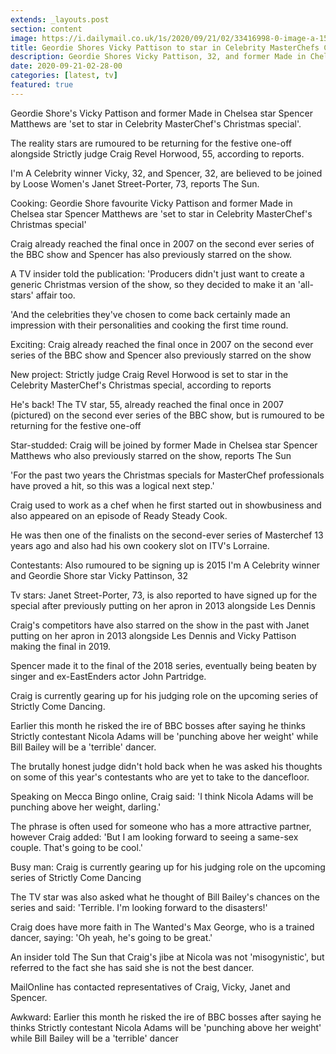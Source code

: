 ```yaml
---
extends: _layouts.post
section: content
image: https://i.dailymail.co.uk/1s/2020/09/21/02/33416998-0-image-a-156_1600650073745.jpg 
title: Geordie Shores Vicky Pattison to star in Celebrity MasterChefs Christmas special 
description: Geordie Shores Vicky Pattison, 32, and former Made in Chelsea star Spencer Matthews, 32, are set to star in Celebrity MasterChefs Christmas special. 
date: 2020-09-21-02-28-00 
categories: [latest, tv] 
featured: true 
--- 
```

Geordie Shore's Vicky Pattison and former Made in Chelsea star Spencer Matthews are 'set to star in Celebrity MasterChef's Christmas special'. 

The reality stars are rumoured to be returning for the festive one-off alongside Strictly judge Craig Revel Horwood, 55, according to reports.

I'm A Celebrity winner Vicky, 32, and Spencer, 32, are believed to be joined by Loose Women's Janet Street-Porter, 73, reports The Sun.  

Cooking: Geordie Shore favourite Vicky Pattison and former Made in Chelsea star Spencer Matthews are 'set to star in Celebrity MasterChef's Christmas special'

Craig already reached the final once in 2007 on the second ever series of the BBC show and Spencer has also previously starred on the show.  

A TV insider told the publication: 'Producers didn't just want to create a generic Christmas version of the show, so they decided to make it an 'all-stars' affair too. 

'And the celebrities they've chosen to come back certainly made an impression with their personalities and cooking the first time round.

Exciting: Craig already reached the final once in 2007 on the second ever series of the BBC show and Spencer also previously starred on the show

New project: Strictly judge Craig Revel Horwood is set to star in the Celebrity MasterChef's Christmas special, according to reports

He's back! The TV star, 55, already reached the final once in 2007 (pictured) on the second ever series of the BBC show, but is rumoured to be returning for the festive one-off

Star-studded: Craig will be joined by former Made in Chelsea star Spencer Matthews who also previously starred on the show, reports The Sun 

'For the past two years the Christmas specials for MasterChef professionals have proved a hit, so this was a logical next step.' 

Craig used to work as a chef when he first started out in showbusiness and also appeared on an episode of Ready Steady Cook. 

He was then one of the finalists on the second-ever series of Masterchef 13 years ago and also had his own cookery slot on ITV's Lorraine.

Contestants: Also rumoured to be signing up is 2015 I'm A Celebrity winner and Geordie Shore star Vicky Pattinson, 32

Tv stars: Janet Street-Porter, 73, is also reported to have signed up for the special after previously putting on her apron in 2013 alongside Les Dennis

Craig's competitors have also starred on the show in the past with Janet putting on her apron in 2013 alongside Les Dennis and Vicky Pattison making the final in 2019.  

Spencer made it to the final of the 2018 series, eventually being beaten by singer and ex-EastEnders actor John Partridge.

Craig is currently gearing up for his judging role on the upcoming series of Strictly Come Dancing. 

Earlier this month he risked the ire of BBC bosses after saying he thinks Strictly contestant Nicola Adams will be 'punching above her weight' while Bill Bailey will be a 'terrible' dancer.

The brutally honest judge didn't hold back when he was asked his thoughts on some of this year's contestants who are yet to take to the dancefloor.

Speaking on Mecca Bingo online, Craig said: 'I think Nicola Adams will be punching above her weight, darling.' 

The phrase is often used for someone who has a more attractive partner, however Craig added: 'But I am looking forward to seeing a same-sex couple. That's going to be cool.'

Busy man: Craig is currently gearing up for his judging role on the upcoming series of Strictly Come Dancing

The TV star was also asked what he thought of Bill Bailey's chances on the series and said: 'Terrible. I'm looking forward to the disasters!'

Craig does have more faith in The Wanted's Max George, who is a trained dancer, saying: 'Oh yeah, he's going to be great.'

An insider told The Sun that Craig's jibe at Nicola was not 'misogynistic', but referred to the fact she has said she is not the best dancer.

MailOnline has contacted representatives of Craig, Vicky, Janet and Spencer. 

Awkward: Earlier this month he risked the ire of BBC bosses after saying he thinks Strictly contestant Nicola Adams will be 'punching above her weight' while Bill Bailey will be a 'terrible' dancer

